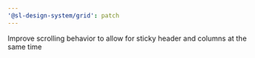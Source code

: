 ```yaml
---
'@sl-design-system/grid': patch
---
```


Improve scrolling behavior to allow for sticky header and columns at the same time
